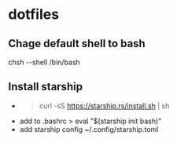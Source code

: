 # dotfiles

## Chage default shell to bash
chsh --shell /bin/bash <your-username>

## Install starship
* > curl -sS https://starship.rs/install.sh | sh
* add to .bashrc > eval "$(starship init bash)"
* add starship config ~/.config/starship.toml
